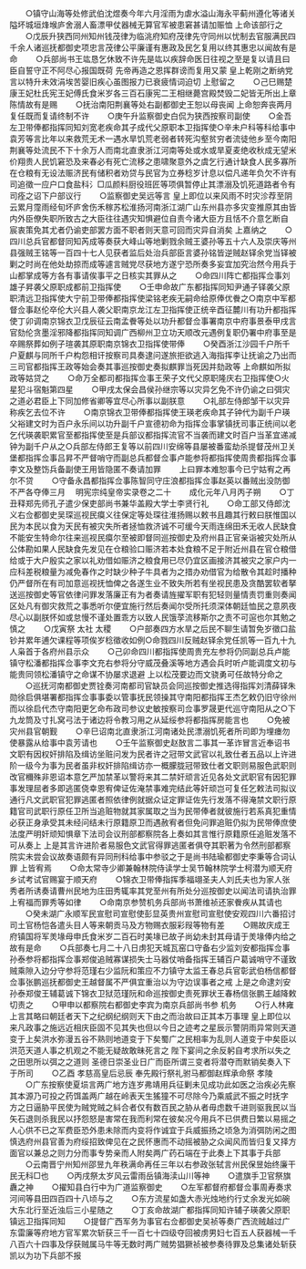 <!-- { "loadSidebar": true } -->
　　○镇守山海等处修武伯沈煜奏今年六月淫雨为虐水溢山海永平蓟州遵化等诸关隘坏城垣烽堠庐舍溺人畜漂甲仗器械无算官军被患窘甚请加赈恤  上命该部行之
　　○戊辰升狭西同州知州钱茂律为临洮府知府茂律先守同州以忧制去官服满民四千余人诸巡抚都御史项忠言茂律公平廉谨有惠政及民乞复用以终其惠忠以闻故有是命
　　○兵部尚书王竑恳乞休致不许先是竑以疾辞命医日往视之至是复以请且曰臣自誓守正不阿尽心报国既荷  先帝再造之恩挥群谤而复用又蒙  皇上乾刚之断纳党言以特升未效涓埃苦婴旧疾心虽图报力已衰疲情词迫切  上慰留之
　　○己巳赐楚康王妃杜氏宪王妃傅氏食米岁各三百石康宪二王相继薨宫殿焚毁二妃皆无所出上章陈情故有是赐
　　○抚治南阳荆襄等处右副都御史王恕以母丧闻  上命恕奔丧两月复任既而复请终制不许
　　○庚午升监察御史白侃为狭西按察司副使
　　○金吾左卫带俸都指挥同知刘宽老疾命其子成代父原职本卫指挥使○辛未户科等科给事中袁芳等言比年以来救荒无术一遇水旱饥荒老弱者转死沟壑贫穷者流徒他乡至今南阳荆襄等处流民不下十余万人而南北直隶浙江河南等处或水或旱夏麦绝收秋成无望米价翔贵人民饥窘恐及来春必有死亡流移之患啸聚意外之虞乞行通计缺食人民多寡所在仓粮有无设法赈济民有储积者劝贷与民官为立券稔岁计息以偿凡递年负欠不许有司追徵一应户口食盐科氵□瓜颜料厨役班匠等项俱暂停止其漂溺及饥死道路者令有司痊之诏下户部议行
　　○监察御史吴远等言  皇上即位以来风雨不时灾沴荐至阴云累月霪雨经旬坏庐舍伤禾稼苏松淮扬河南浙江湖广山东州县亦多灾变推原其由皆内外臣僚失职所致古之大臣往往遇灾知惧避位自责今诸大臣方且恬不介意乞断自  宸衷策免其尤者仍谕吏部罢方面不职者则天意可回而灾异自消矣  上嘉纳之
　　○四川总兵官都督同知芮成等奏获大峰山等地剿戮余贼王婆孙等五十六人及崇庆等州县强贼王铭等一百四十七人见获者监后处治兵部臣言婆孙铭皆逆贼赵铎余党当铎被剿之时尚在他处劫掠而成等遽言贼党尽获地方遂宁恐所奏多妄宜加究治然今用兵于山都掌成等方各有事请俟事平之日核实其罪从之
　　○命四川阵亡都指挥佥事刘雄子昇袭父原职成都前卫指挥使
　　○壬申命故广东都指挥同知尹通子铎袭父原职清远卫指挥使大宁前卫带俸都指挥使梁铭老疾无嗣命给原俸优餋之○南京中军都督佥事赵伦卒伦大兴县人袭父职南京龙江左卫指挥使正统辛酉征麓川有功升都指挥使丁卯调南京锦衣卫戊辰征云南孟餋等处以功升都督佥事署南京中府事景泰甲戌言官劾伦贪墨淫邪降都指挥同知调广西柳州卫立功天顺改元遇例复职仍署中府事至是卒赐祭葬如例子瑄袭其原职南京锦衣卫指挥使带俸
　　○癸酉浙江沙园千户所千户夏麒与同所千户构怨相讦按察司具奏逮问遂旅拒欲逃入海指挥李让抚谕之乃出而三司官都指挥王政等始会奏其事巡按御史奏拟麒罪当死因并劾政等  上命麒如所拟政等姑贷之
　　○命万全都司都指挥佥事王荣子文代父原职隆庆右卫指挥使○火星犯斗宿魁第四星
　　○甲戌太保会昌侯孙继宗等以灾异乞免不许仍谕之曰弭灾之道必君臣上下同加修省卿等宜尽心所事以副朕意
　　○礼部左侍郎邹干以灾异称疾乞去位不许
　　○南京锦衣卫带俸都指挥使王瑛老疾命其子钟代为副千户瑛父裕建文时为百户永乐间以功升副千户宣德初命为指挥佥事掌镇抚司事正统间以老乞代瑛袭职累官至都指挥使至是兵部议都指挥流官不当袭而建文时百户当革宜递减钟为副千户从之○兵部左侍郎王复等以前四川安绵等县屡被番蛮劫杀提督茂州卫关堡都指挥佥事吕昇不严督哨守而副总兵都督佥事卢能参将都指挥使周贵都指挥佥事李文及整饬兵备副使王用皆隐匿不奏请加罪
　　上曰罪本难恕事今已宁姑宥之再尔不贷
　　○守备永昌都指挥佥事陈智同守庄浪都指挥佥事赵英以番贼出没防御不严各夺俸三月
　明宪宗纯皇帝实录卷之二十
　　成化元年八月丙子朔
　　○丁丑释郑先师孔子遣少保吏部尚书兼华盖殿大学士李贤行礼
　　○命工部又侍郎沈义右佥都御史吴琛巡视民瘼义往保定等处琛往淮扬赐以敕书且趣其行敕曰朕惟国以民为本民以食为天民有被灾失所者拯恤救济诚不可缓今天雨连绵田禾无收人民缺食不能安生特命尔往来巡视民瘼尔至被即督同巡按御史及府州县正官亲诣被灾处所从公体勘如果人民缺食先发见在仓粮验口赈济若本处食粮不足于附近州县在官仓粮借给或于大户殷实之家以礼劝借如赈济之粮食用已尽仍宜区画接济其被灾之家户内一应科差税粮量为减免春作之时缺少种子牛具者为之措办劝借官为给散令其趁时播种仍严督所在有司加意巡视抚恤俾之各遂生业不致失所若有坐视民患及贪酷罢软者拏送巡按御史等官依律问罪发落廉正有为者奏请旌擢军职有犯轻则量情责罚重则奏闻区处凡有御灾救荒之事悉听尔便宜施行然后奏闻尔受所托须深体朝廷恤民之意夙夜尽心以副朕怀如或怠慢不谨处置乖方以致人民饿莩流移斯尔之责不可逭也尔其勉之慎之
　　○戊寅祭  太社  太稷
　　○户部奏四方水旱之后民不聊生请暂免岁徵口盐钞并累年逋欠课程等项俟岁稔徵收如例○命戮四川反贼赵铎余党任凯等一百九十九人枭首于各府州县示众
　　○己卯命四川都指挥使周贵充左参将仍同副总兵卢能镇守松潘都指挥佥事李文充右参将分守威茂叠溪等地方遇会兵时听卢能调度文初与能贵同领松潘镇守之命谋不协屡求退避  上以松茂要边而文骁勇可任故特分命之
　　○巡抚河南都御史贾铨奏河南都司官缺员会同巡按御史推选得指挥刘清薛铎朱勋徐启俱堪署都指挥佥事事委以管事抚民领操其守南阳都指挥王杰乞敕仍旧守徐州而以徐启代杰守南阳更乞命布政司参议史敏按察司佥事罗晟更代巡守南阳从之○下九龙筒及寸扎窝弓法于诸边将令教习用之从延绥参将都指挥房能言也
　　○免被灾州县官朝觐
　　○辛巳诏南北直隶浙江河南诸处民漂溺饥死者所司即为埋瘗勿使暴露从给事中袁芳请也
　　○壬午监察御史赵敔言二事其一革诈冒言近奉诏书文职有因权奸排陷及缉访坐赃问发为民者许之冠带文武官以礼致仕者五品以上许进阶一级今为事为民者虽非权奸排陷缉访亦一概朦胧冠带致仕者文职则易服色武职则改官穪殊非恩诏本意乞严加禁革以警将来其二禁奸顽言近见各处文武职官有因犯罪事发理屈者多即逃匿侥幸恩宥俾证佐淹禁事难完结此等奸顽岂可复任乞敕法司拟议通行凡文武职官犯罪逃匿者照依律例就据众证定罪证佐先行发落不得淹禁文职行原籍官司武职行原任卫所当追赃物就其家属取之当为民带俸者就彼施行若系真犯重情必获正身承受其未经问结未行原籍原卫而遇赦宥者但免问罪追赃仍拟为民带俸庶使法度严明奸顽知惧章下法司会议刑部都察院各上奏如其言惟行原籍原任追赃发落不可从奏上  上是其言许进阶者易服色文武官得罪逃匿者俱夺其职著为令然刑部都察院实未尝会议故奏语颇有异同刑科给事中参驳之于是尚书陆瑜都御史李秉等合词认罪  上皆宥焉
　　○命太常寺少卿兼翰林院侍读学士吴节翰林院学士柯潜为顺天府乡试考试官赐宴于顺天府
　　○锦衣卫带俸指挥季福翊圣夫人刘氏夫也为家人张秀者所诱奏请曹州民地为庄田秀辄率其党至州有所处分巡按御史以闻法司请执治罪  上宥福而罪秀等如律
　　○命南京参赞机务兵部尚书萧维祯还家餋疾从其请也
　　○癸未湖广永顺军民宣慰司宣慰使彭显英贵州宣慰司宣慰使安观四川六番招讨司土官杨恺各遣头目人等来朝贡马及方物赐衣服彩叚等物有差
　　○赐故庆成王府镇国将军羙堟母申氏食米岁二百石时美堟已故子尚幼未封其母请于羙堟俸内给之故有是命
　　○兵部奏七月二十八日虏犯天城瓦窑口守备右少监刘安都指挥佥事孙泰参将都指挥佥事郑俊追贼寡谋损失士马器仗哨备指挥王辅百户葛诚哨守不谨致贼乘隙入边分守参将范瑾右少监阮和策应不力镇守太监王春总兵官彰武伯杨信都督佥事张鹏巡抚都御史王越督属不严俱宜重治以为守边误事者之戒  上是之命逮刘安孙泰郑俊王辅葛诚下锦衣卫狱范瑾阮和命巡按御史责死罪状王春杨信张鹏王越降敕切责之
　　○甲申以都察院右都御史李宾为南京兵部尚书参  机务
　　○行人林雍上言其略曰朝廷者天下之纪纲纪纲则天下由之而治故曰正其本万事理  皇上即位以来凡政事之施远近相庆臣固不见其失也但以今日之迹考之星辰示警阴雨异常则天道变于上矣洪水弥漫五谷不熟则地道变于下矣蜀广之民相率为乱则人道变于中矣臣以洪范天道人事之机观之不能无疑故敢昧死言之  陛下宴间之余反躬自考求所以失之之田思所以弭之之道则  圣德日崇圣业日广而臣所谓三变者将潜夺而默销矣奏入下于所司
　　○乙酉  孝慈高皇后忌辰  奉先殿行祭礼驸马都御赵辉承命祭  孝陵
　　○广东按察使夏埙言两广地方连岁弗靖用兵征剿未见成功此如医之治疾必先察其本源乃可投之药饵盖两广越在岭表天生猺獞不可尽除今乃乘威武不振之时抚字  方之日逼胁平民使为贼党贼之紏合者仅有数百民之胁从者毋虑数千进则驱我民以当矢石退则杀我民以抒怨怒是害常在我而利常在彼矣况今用兵不已供费日繁以易摇之人心供不已之军费臣恐外患未除而内变将作诚宜于兵威振扬之顷急为消弭防闲之图慎选府州县官善为府绥招致俾见在之民怀惠而不动摇被胁之众闻风而皆归复又择方面官以兼总之则力分而事专势亲而人附矣两广药石端在于此奏上下其事于兵部
　　○云南晋宁州知州邵昱九年秩满命再任三年以右参政张轼言州民保昱始终廉干民无科□也
　　○丙戌祭太岁风云雷雨岳镇海渎山川等神
　　○遣旗手卫官祭旗纛之神
　　○擢知县白行中为广道监察御史
　　○左军都督府都督佥事周寿奏求河间等县田四百四十八顷与之
　　○东方流星如盏大赤光烛地约行丈余发光如碗大东北行至近浊后三小星随之
　　○丁亥命故湖广都指挥同知许辅子瑛袭父原职镇远卫指挥同知
　　○提督广西军务为事官右佥都御史吴祯等奏广西流贼越过广东雷廉等府地方官军累次斩获三千一百七十四级夺回被虏男妇七百五人获器械一千八百六十四事及俘获贼属马牛等无数时两广贼势猖獗祯被参奏待罪及总集诸处斩获凯以为功下兵部不报
